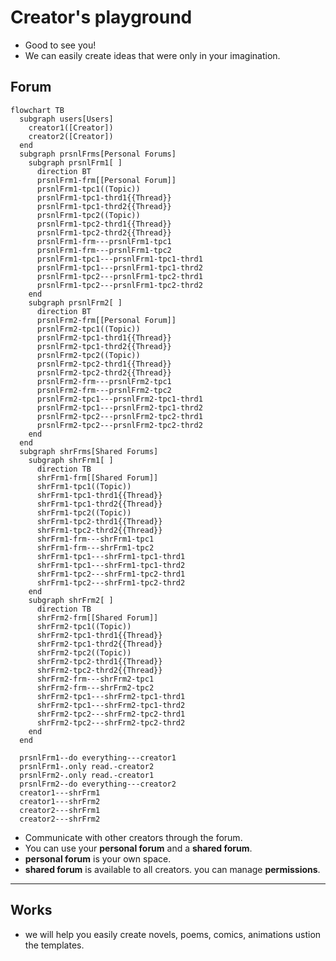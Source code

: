 # Creator's playground

- Good to see you!
- We can easily create ideas that were only in your imagination.

## Forum

```mermaid
flowchart TB
  subgraph users[Users]
    creator1([Creator])
    creator2([Creator])
  end
  subgraph prsnlFrms[Personal Forums]
    subgraph prsnlFrm1[ ]
      direction BT
      prsnlFrm1-frm[[Personal Forum]]
      prsnlFrm1-tpc1((Topic))
      prsnlFrm1-tpc1-thrd1{{Thread}}
      prsnlFrm1-tpc1-thrd2{{Thread}}
      prsnlFrm1-tpc2((Topic))
      prsnlFrm1-tpc2-thrd1{{Thread}}
      prsnlFrm1-tpc2-thrd2{{Thread}}
      prsnlFrm1-frm---prsnlFrm1-tpc1
      prsnlFrm1-frm---prsnlFrm1-tpc2
      prsnlFrm1-tpc1---prsnlFrm1-tpc1-thrd1
      prsnlFrm1-tpc1---prsnlFrm1-tpc1-thrd2
      prsnlFrm1-tpc2---prsnlFrm1-tpc2-thrd1
      prsnlFrm1-tpc2---prsnlFrm1-tpc2-thrd2
    end
    subgraph prsnlFrm2[ ]
      direction BT
      prsnlFrm2-frm[[Personal Forum]]
      prsnlFrm2-tpc1((Topic))
      prsnlFrm2-tpc1-thrd1{{Thread}}
      prsnlFrm2-tpc1-thrd2{{Thread}}
      prsnlFrm2-tpc2((Topic))
      prsnlFrm2-tpc2-thrd1{{Thread}}
      prsnlFrm2-tpc2-thrd2{{Thread}}
      prsnlFrm2-frm---prsnlFrm2-tpc1
      prsnlFrm2-frm---prsnlFrm2-tpc2
      prsnlFrm2-tpc1---prsnlFrm2-tpc1-thrd1
      prsnlFrm2-tpc1---prsnlFrm2-tpc1-thrd2
      prsnlFrm2-tpc2---prsnlFrm2-tpc2-thrd1
      prsnlFrm2-tpc2---prsnlFrm2-tpc2-thrd2
    end
  end
  subgraph shrFrms[Shared Forums]
    subgraph shrFrm1[ ]
      direction TB
      shrFrm1-frm[[Shared Forum]]
      shrFrm1-tpc1((Topic))
      shrFrm1-tpc1-thrd1{{Thread}}
      shrFrm1-tpc1-thrd2{{Thread}}
      shrFrm1-tpc2((Topic))
      shrFrm1-tpc2-thrd1{{Thread}}
      shrFrm1-tpc2-thrd2{{Thread}}
      shrFrm1-frm---shrFrm1-tpc1
      shrFrm1-frm---shrFrm1-tpc2
      shrFrm1-tpc1---shrFrm1-tpc1-thrd1
      shrFrm1-tpc1---shrFrm1-tpc1-thrd2
      shrFrm1-tpc2---shrFrm1-tpc2-thrd1
      shrFrm1-tpc2---shrFrm1-tpc2-thrd2
    end
    subgraph shrFrm2[ ]
      direction TB
      shrFrm2-frm[[Shared Forum]]
      shrFrm2-tpc1((Topic))
      shrFrm2-tpc1-thrd1{{Thread}}
      shrFrm2-tpc1-thrd2{{Thread}}
      shrFrm2-tpc2((Topic))
      shrFrm2-tpc2-thrd1{{Thread}}
      shrFrm2-tpc2-thrd2{{Thread}}
      shrFrm2-frm---shrFrm2-tpc1
      shrFrm2-frm---shrFrm2-tpc2
      shrFrm2-tpc1---shrFrm2-tpc1-thrd1
      shrFrm2-tpc1---shrFrm2-tpc1-thrd2
      shrFrm2-tpc2---shrFrm2-tpc2-thrd1
      shrFrm2-tpc2---shrFrm2-tpc2-thrd2
    end
  end

  prsnlFrm1--do everything---creator1
  prsnlFrm1-.only read.-creator2
  prsnlFrm2-.only read.-creator1
  prsnlFrm2--do everything---creator2
  creator1---shrFrm1
  creator1---shrFrm2
  creator2---shrFrm1
  creator2---shrFrm2
```

- Communicate with other creators through the forum.
- You can use your **personal forum** and a **shared forum**.
- **personal forum** is your own space.
- **shared forum** is available to all creators. you can manage **permissions**.

---

## Works

- we will help you easily create novels, poems, comics, animations ustion the templates.